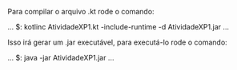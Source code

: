 Para compilar o arquivo .kt rode o comando:


...
$: kotlinc AtividadeXP1.kt -include-runtime -d AtividadeXP1.jar
...



Isso irá gerar um .jar executável, para executá-lo rode o comando:



...
$: java -jar AtividadeXP1.jar
...

